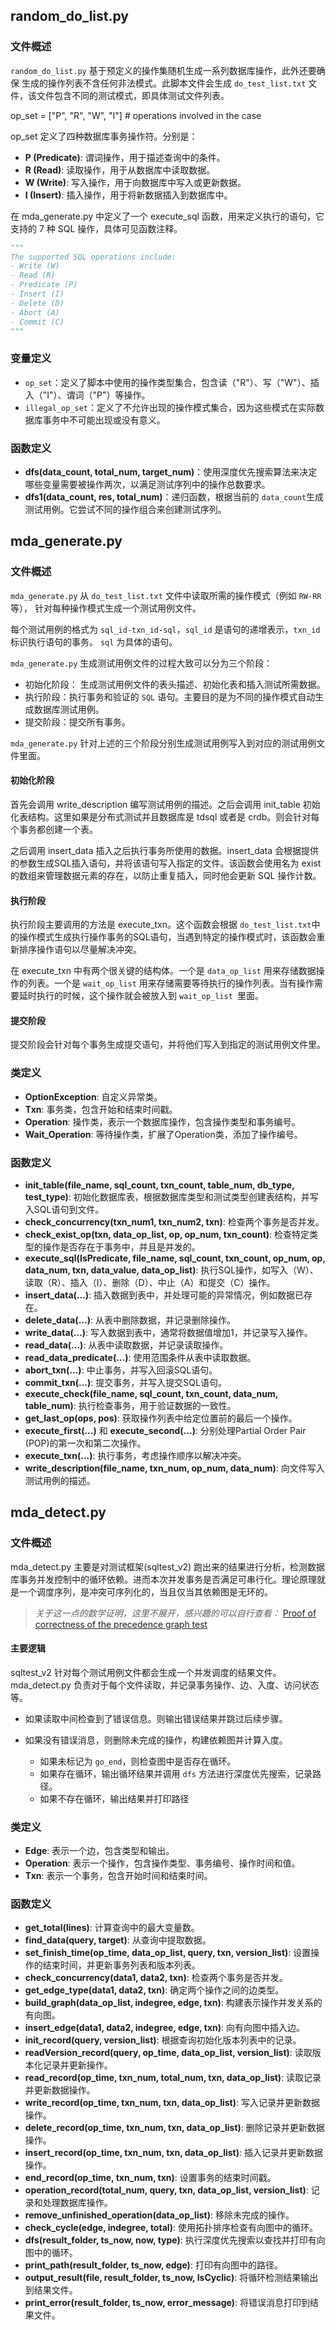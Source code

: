 ## random_do_list.py

### 文件概述

`random_do_list.py` 基于预定义的操作集随机生成一系列数据库操作，此外还要确保 生成的操作列表不含任何非法模式。此脚本文件会生成 `do_test_list.txt` 文件，该文件包含不同的测试模式，即具体测试文件列表。

op_set = ["P", "R", "W", "I"] # operations involved in the case

op_set 定义了四种数据库事务操作符。分别是：

* **P (Predicate)**: 谓词操作，用于描述查询中的条件。
* **R (Read)**: 读取操作，用于从数据库中读取数据。
* **W (Write)**: 写入操作，用于向数据库中写入或更新数据。
* **I (Insert)**:  插入操作，用于将新数据插入到数据库中。

在 mda_generate.py 中定义了一个 execute_sql 函数，用来定义执行的语句，它支持的 7 种 SQL 操作，具体可见函数注释。

```python
"""
The supported SQL operations include:
- Write (W)
- Read (R)
- Predicate (P)
- Insert (I)
- Delete (D)
- Abort (A)
- Commit (C)
"""
```

### 变量定义

- `op_set`：定义了脚本中使用的操作类型集合，包含读（"R"）、写（"W"）、插入（"I"）、谓词（"P"）等操作。
- `illegal_op_set`：定义了不允许出现的操作模式集合，因为这些模式在实际数据库事务中不可能出现或没有意义。

### 函数定义

- **dfs(data_count, total_num, target_num)**：使用深度优先搜索算法来决定哪些变量需要被操作两次，以满足测试序列中的操作总数要求。
- **dfs1(data_count, res, total_num)**：递归函数，根据当前的 `data_count`生成测试用例。它尝试不同的操作组合来创建测试序列。

## mda_generate.py

### 文件概述

`mda_generate.py` 从 `do_test_list.txt` 文件中读取所需的操作模式（例如 `RW-RR` 等）， 针对每种操作模式生成一个测试用例文件。

每个测试用例的格式为  `sql_id-txn_id-sql`，`sql_id` 是语句的递增表示，`txn_id` 标识执行语句的事务。 `sql` 为具体的语句。

`mda_generate.py` 生成测试用例文件的过程大致可以分为三个阶段：

* 初始化阶段： 生成测试用例文件的表头描述、初始化表和插入测试所需数据。
* 执行阶段：执行事务和验证的 `SQL` 语句。主要目的是为不同的操作模式自动生成数据库测试用例。
* 提交阶段：提交所有事务。

`mda_generate.py` 针对上述的三个阶段分别生成测试用例写入到对应的测试用例文件里面。

#### 初始化阶段

首先会调用 write_description 编写测试用例的描述。之后会调用 init_table 初始化表结构。这里如果是分布式测试并且数据库是 tdsql 或者是 crdb。则会针对每个事务都创建一个表。

之后调用 insert_data 插入之后执行事务所使用的数据。insert_data 会根据提供的参数生成SQL插入语句，并将该语句写入指定的文件。该函数会使用名为 exist 的数组来管理数据元素的存在，以防止重复插入，同时他会更新 SQL 操作计数。

#### 执行阶段

执行阶段主要调用的方法是 execute_txn。这个函数会根据 `do_test_list.txt`中的操作模式生成执行操作事务的SQL语句，当遇到特定的操作模式时，该函数会重新排序操作语句以尽量解决冲突。

在 execute_txn 中有两个很关键的结构体。一个是 `data_op_list` 用来存储数据操作的列表。一个是 `wait_op_list` 用来存储需要等待执行的操作列表。当有操作需要延时执行的时候，这个操作就会被放入到  `wait_op_list `里面。

#### 提交阶段

提交阶段会针对每个事务生成提交语句，并将他们写入到指定的测试用例文件里。

### 类定义

- **OptionException**: 自定义异常类。
- **Txn**: 事务类，包含开始和结束时间戳。
- **Operation**: 操作类，表示一个数据库操作，包含操作类型和事务编号。
- **Wait_Operation**: 等待操作类，扩展了Operation类，添加了操作编号。

### 函数定义

- **init_table(file_name, sql_count, txn_count, table_num, db_type, test_type)**: 初始化数据库表，根据数据库类型和测试类型创建表结构，并写入SQL语句到文件。
- **check_concurrency(txn_num1, txn_num2, txn)**: 检查两个事务是否并发。
- **check_exist_op(txn, data_op_list, op, op_num, txn_count)**: 检查特定类型的操作是否存在于事务中，并且是并发的。
- **execute_sql(IsPredicate, file_name, sql_count, txn_count, op_num, op, data_num, txn, data_value, data_op_list)**: 执行SQL操作，如写入（W）、读取（R）、插入（I）、删除（D）、中止（A）和提交（C）操作。
- **insert_data(...)**: 插入数据到表中，并处理可能的异常情况，例如数据已存在。
- **delete_data(...)**: 从表中删除数据，并记录删除操作。
- **write_data(...)**: 写入数据到表中，通常将数据值增加1，并记录写入操作。
- **read_data(...)**: 从表中读取数据，并记录读取操作。
- **read_data_predicate(...)**: 使用范围条件从表中读取数据。
- **abort_txn(...)**: 中止事务，并写入回滚SQL语句。
- **commit_txn(...)**: 提交事务，并写入提交SQL语句。
- **execute_check(file_name, sql_count, txn_count, data_num, table_num)**: 执行检查事务，用于验证数据的一致性。
- **get_last_op(ops, pos)**: 获取操作列表中给定位置前的最后一个操作。
- **execute_first(...)** 和 **execute_second(...)**: 分别处理Partial Order Pair (POP)的第一次和第二次操作。
- **execute_txn(...)**: 执行事务，考虑操作顺序以解决冲突。
- **write_description(file_name, txn_num, op_num, data_num)**: 向文件写入测试用例的描述。

## mda_detect.py

### 文件概述

mda_detect.py 主要是对测试框架(sqltest_v2) 跑出来的结果进行分析，检测数据库事务并发控制中的循环依赖。进而本次并发事务是否满足可串行化。理论原理就是一个调度序列，是冲突可序列化的，当且仅当其依赖图是无环的。

> *关于这一点的数学证明，这里不展开，感兴趣的可以自行查看：* [Proof of correctness of the precedence graph test](http://www.cs.emory.edu/~cheung/Courses/554/Syllabus/7-serializability/graph-conflict2.html)

#### 主要逻辑

sqltest_v2 针对每个测试用例文件都会生成一个并发调度的结果文件。mda_detect.py 负责对于每个文件读取，并记录事务操作、边、入度、访问状态等。

* 如果读取中间检查到了错误信息。则输出错误结果并跳过后续步骤。
* 如果没有错误消息，则删除未完成的操作，构建依赖图并计算入度。

  * 如果未标记为 `go_end`，则检查图中是否存在循环。
  * 如果存在循环，输出循环结果并调用 `dfs` 方法进行深度优先搜索，记录路径。
  * 如果不存在循环，输出结果并打印路径

### 类定义

- **Edge**: 表示一个边，包含类型和输出。
- **Operation**: 表示一个操作，包含操作类型、事务编号、操作时间和值。
- **Txn**: 表示一个事务，包含开始时间和结束时间。

### 函数定义

- **get_total(lines)**: 计算查询中的最大变量数。
- **find_data(query, target)**: 从查询中提取数据。
- **set_finish_time(op_time, data_op_list, query, txn, version_list)**: 设置操作的结束时间，并更新事务列表和版本列表。
- **check_concurrency(data1, data2, txn)**: 检查两个事务是否并发。
- **get_edge_type(data1, data2, txn)**: 确定两个操作之间的边类型。
- **build_graph(data_op_list, indegree, edge, txn)**: 构建表示操作并发关系的有向图。
- **insert_edge(data1, data2, indegree, edge, txn)**: 向有向图中插入边。
- **init_record(query, version_list)**: 根据查询初始化版本列表中的记录。
- **readVersion_record(query, op_time, data_op_list, version_list)**: 读取版本化记录并更新操作。
- **read_record(op_time, txn_num, total_num, txn, data_op_list)**: 读取记录并更新数据操作。
- **write_record(op_time, txn_num, txn, data_op_list)**: 写入记录并更新数据操作。
- **delete_record(op_time, txn_num, txn, data_op_list)**: 删除记录并更新数据操作。
- **insert_record(op_time, txn_num, txn, data_op_list)**: 插入记录并更新数据操作。
- **end_record(op_time, txn_num, txn)**: 设置事务的结束时间戳。
- **operation_record(total_num, query, txn, data_op_list, version_list)**: 记录和处理数据库操作。
- **remove_unfinished_operation(data_op_list)**: 移除未完成的操作。
- **check_cycle(edge, indegree, total)**: 使用拓扑排序检查有向图中的循环。
- **dfs(result_folder, ts_now, now, type)**: 执行深度优先搜索以查找并打印有向图中的循环。
- **print_path(result_folder, ts_now, edge)**: 打印有向图中的路径。
- **output_result(file, result_folder, ts_now, IsCyclic)**: 将循环检测结果输出到结果文件。
- **print_error(result_folder, ts_now, error_message)**: 将错误消息打印到结果文件。
